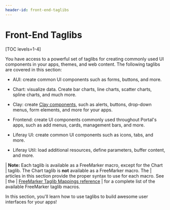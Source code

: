 ```yaml
---
header-id: front-end-taglibs
---
```


# Front-End Taglibs

[TOC levels=1-4]

You have access to a powerful set of taglibs for creating commonly used UI
components in your apps, themes, and web content. The following taglibs are 
covered in this section:

- AUI: create common UI components such as forms, buttons, and more.

- Chart: visualize data. Create bar charts, line charts, scatter charts, spline 
  charts, and much more. 

- Clay: create 
  [Clay components](https://clayui.com/docs/components/alerts.html), 
  such as alerts, buttons, drop-down menus, form elements, and more for your 
  apps. 

- Frontend: create UI components commonly used throughout Portal's apps, such 
  as add menus, cards, management bars, and more.

- Liferay UI: create common UI components such as icons, tabs, and more.
  
- Liferay Util: load additional resources, define parameters, buffer content, 
  and more.

| **Note:** Each taglib is available as a FreeMarker macro, except for the Chart 
| taglib. The Chart taglib is **not** available as a FreeMarker macro. The 
| articles in this section provide the proper syntax to use for each macro. See 
| the 
| [FreeMarker Taglib Mappings reference](/docs/7-2/reference/-/knowledge_base/r/sharepoint-freemarker-macros) 
| for a complete list of the available FreeMarker taglib macros.

In this section, you'll learn how to use taglibs to build awesome user 
interfaces for your apps! 

